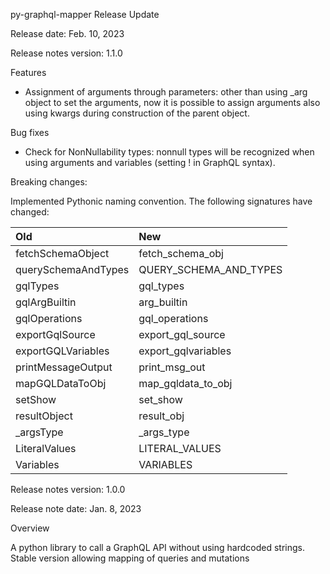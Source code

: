 py-graphql-mapper Release Update

Release date: Feb. 10, 2023

Release notes version: 1.1.0

Features

* Assignment of arguments through parameters: other than using _arg object to set the arguments, now it is possible to assign arguments also using kwargs during construction of the parent object.

Bug fixes

* Check for NonNullability types: nonnull types will be recognized when using arguments and variables (setting ! in GraphQL syntax).

Breaking changes:

Implemented Pythonic naming convention.
The following signatures have changed:

| Old | New |
|:---------|:-----------|
| fetchSchemaObject | fetch_schema_obj |
| querySchemaAndTypes | QUERY_SCHEMA_AND_TYPES |
| gqlTypes | gql_types |
| gqlArgBuiltin | arg_builtin |
| gqlOperations | gql_operations |
| exportGqlSource | export_gql_source |
| exportGQLVariables | export_gqlvariables |
| printMessageOutput | print_msg_out |
| mapGQLDataToObj | map_gqldata_to_obj |
| setShow | set_show |
| resultObject | result_obj |
| _argsType | _args_type |
| LiteralValues | LITERAL_VALUES |
| Variables | VARIABLES |


Release notes version: 1.0.0

Release note date: Jan. 8, 2023

Overview

A python library to call a GraphQL API without using hardcoded strings.
Stable version allowing mapping of queries and mutations

